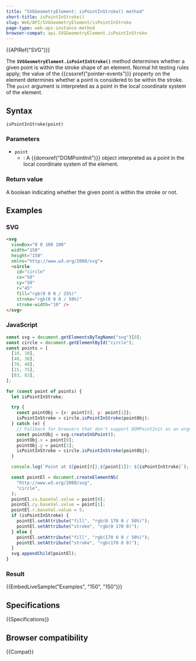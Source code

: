 ```yaml
---
title: "SVGGeometryElement: isPointInStroke() method"
short-title: isPointInStroke()
slug: Web/API/SVGGeometryElement/isPointInStroke
page-type: web-api-instance-method
browser-compat: api.SVGGeometryElement.isPointInStroke
---
```


{{APIRef("SVG")}}

The **`SVGGeometryElement.isPointInStroke()`** method
determines whether a given point is within the stroke shape of an element. Normal hit
testing rules apply; the value of the {{cssxref("pointer-events")}} property on the
element determines whether a point is considered to be within the stroke. The
`point` argument is interpreted as a point in the local coordinate system of
the element.

## Syntax

```js-nolint
isPointInStroke(point)
```

### Parameters

- `point`
  - : A {{domxref("DOMPointInit")}} object interpreted as a point in the local coordinate system
    of the element.

### Return value

A boolean indicating whether the given point is within the stroke or not.

## Examples

### SVG

```html
<svg
  viewBox="0 0 100 100"
  width="150"
  height="150"
  xmlns="http://www.w3.org/2000/svg">
  <circle
    id="circle"
    cx="50"
    cy="50"
    r="45"
    fill="rgb(0 0 0 / 25%)"
    stroke="rgb(0 0 0 / 50%)"
    stroke-width="10" />
</svg>
```

### JavaScript

```js
const svg = document.getElementsByTagName("svg")[0];
const circle = document.getElementById("circle");
const points = [
  [10, 10],
  [40, 30],
  [70, 40],
  [15, 75],
  [83, 83],
];

for (const point of points) {
  let isPointInStroke;

  try {
    const pointObj = {x: point[0], y: point[1]};
    isPointInStroke = circle.isPointInStroke(pointObj);
  } catch (e) {
    // Fallback for browsers that don't support DOMPointInit as an argument
    const pointObj = svg.createSVGPoint();
    pointObj.x = point[0];
    pointObj.y = point[1];
    isPointInStroke = circle.isPointInStroke(pointObj);
  }

  console.log(`Point at ${point[0]},${point[1]}: ${isPointInStroke}`);

  const pointEl = document.createElementNS(
    "http://www.w3.org/2000/svg",
    "circle",
  );
  pointEl.cx.baseVal.value = point[0];
  pointEl.cy.baseVal.value = point[1];
  pointEl.r.baseVal.value = 5;
  if (isPointInStroke) {
    pointEl.setAttribute("fill", "rgb(0 170 0 / 50%)");
    pointEl.setAttribute("stroke", "rgb(0 170 0)");
  } else {
    pointEl.setAttribute("fill", "rgb(170 0 0 / 50%)");
    pointEl.setAttribute("stroke", "rgb(170 0 0)");
  }
  svg.appendChild(pointEl);
}
```

### Result

{{EmbedLiveSample("Examples", "150", "150")}}

## Specifications

{{Specifications}}

## Browser compatibility

{{Compat}}
